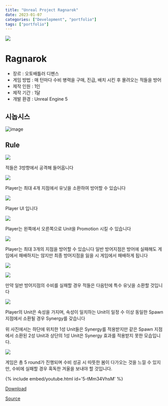 ```yaml
---
title: "Unreal Project Ragnarok"
date: 2023-01-07
categories: ["Development", "portfolio"]
tags: ["portfolio"]
---
```


![](/images/93cb5ef0-3a52-4876-89d1-9adb1c96fb57-image.png)

# Ragnarok

-	장르 : 오토배틀러 디펜스
-	게임 방법 : 매 턴마다 수비 병력을 구매, 진급, 배치 시킨 후 몰려오는 적들을 방어
-	제작 인원 : 1인
-	제작 기간 : 1달
-	개발 환경 : Unreal Engine 5

## 시놉시스
![image](https://user-images.githubusercontent.com/40855235/234490041-86b94b94-346e-45f8-bdb5-f93872441c1b.png)

## Rule

![](/images/c230f116-cc5c-4a9a-a9f5-b19ca9bdf0fa-image.png)

적들은 3방향에서 공격해 들어옵니다

![](/images/d6be9c05-bfa3-4178-9cb3-18d4674b6b15-image.png)

Player는 최대 4개 지점에서 유닛을 소환하여 방어할 수 있습니다

![](/images/a1e21410-eb03-4143-ad86-3c62b7af8bef-image.png)

Player UI 입니다

![](/images/d7d3a8aa-2821-4990-a9d3-c4a6b0115755-image.png)

Player는 왼쪽에서 오른쪽으로 Unit을 Promotion 시킬 수 있습니다

![](/images/8792f4cc-097c-4e57-842b-b10b523bb3a5-image.png)

Player는 최대 3개의 지점을 방어할 수 있습니다
일반 방어지점은 방어에 실패해도 게임에서 패배하지는 않지만 최종 방어지점을 잃을 시 게임에서 패배하게 됩니다

![](/images/39daf6b9-4d07-45a6-b661-f5f7ca9bf049-image.png)

![](/images/78b9a962-20eb-4ed6-87ff-5fa8a9745972-image.png)

만약 일반 방어지점의 수비를 실패할 경우 적들은 다음턴에 특수 유닛을 소환할 것입니다

![](/images/f38412b5-5db7-4f20-a255-5ea058373e0d-image.png)

Player의 Unit은 속성을 가지며, 속성이 일치하는 Unit이 일정 수 이상 동일한 Spawn 지점에서 소환될 경우 Synergy를 갖습니다

위 사진에서는 하단에 위치한 1성 Unit들은 Synergy를 적용받지만 같은 Spawn 지점에서 소환된 2성 Unit과 상단의 1성 Unit은 Synergy 효과를 적용받지 못한 모습입니다.

![](/images/2957abd6-8030-4e84-a6c3-f2df754ee9d4-image.png)

게임은 총 5 round가 진행되며 수비 성공 시 따뜻한 봄이 다가오는 것을 느낄 수 있지만, 수비에 실패할 경우 혹독한 겨울을 보내야 할 것입니다.

{% include embed/youtube.html id='5-tMm34VhsM' %}

[Download](https://naver.me/5QGB143u)

[Source](https://github.com/sinsin950313/KGCA/tree/main/Unreal/Ragnarok)